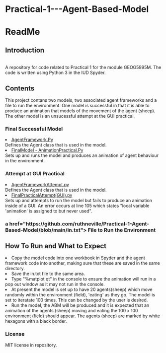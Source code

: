 # Practical-1---Agent-Based-Model

<h1> ReadMe </h1>

<h2> Introduction </h2><br>
A repository for code related to Practical 1 for the module GEOG5995M. The code is written using Python 3 in the IUD Spyder.

<h2> Contents </h2>

<p> This project contans two models, two associated agent frameworks and a file to run the environment. One model is successful in that it is able to produce an animation that models of the movement of the agent (sheep). The other model is an unsucessful attempt at the GUI practical.  </p>

<h3> Final Successful Model </h3> 

  <li> <a href="https://github.com/ruthneville/Practical-1-Agent-Based-Model/blob/main/Agent%20Framework.py">  AgentFramework.Py </a> <br>
  Defines the Agent class that is used in the model.
  <br>
  <li> <a href="https://github.com/ruthneville/Practical-1-Agent-Based-Model/blob/main/Final%20Model%20-%20Animation%20Practical.py"> FinalModel - AnimationPractical.Py </a> <br>
   Sets up and runs the model and produces an animation of agent behaviour in the environment.<br>

<h3> Attempt at GUI Practical </h3>

  <li> <a href="https://github.com/ruthneville/Practical-1-Agent-Based-Model/blob/main/AgentFrameworkAttempt.py"> AgentFrameworkAttempt.py </a><br>
  Defines the Agent class that is used in the model.
  <br>
  <li> <a href="https://github.com/ruthneville/Practical-1-Agent-Based-Model/blob/main/FinalPracticalAttempt(GUI).py"> FinalPracticalAttempt(GUI).py </a><br>
   Sets up and attempts to run the model but fails to produce an animation inside of a GUI. An error occurs at line 105 which states "local variable 'animation' is assigned to but never used".
    
<h3> a href="https://github.com/ruthneville/Practical-1-Agent-Based-Model/blob/main/in.txt"> File to Run the Environment </a> </h3>

<h2> How To Run and What to Expect </h2>
<li> Copy the model code into one workbook in Spyder and the agent framework code into another, making sure that these are saved in the same directory.</li>
<li> Save the in.txt file to the same area. </li>
<li> Type "%matplot qt" in the console to ensure the animation will run in a pop out window as it may not run in the console.
<li> At present the model is set up to have 20 agents(sheep) which move randomly within the environment (field), 'eating' as they go. The model is set to iteratate 100 times. This can be changed by the user is desired.</li>
<li> Run the model, the ABM will be produced and it is expected that an animation of the agents (sheep) moving and eating the 100 x 100 environment (field) should appear. The agents (sheep) are marked by white hexagons with a black border. </li>

<h3> License </h3>

MIT license in repository.
